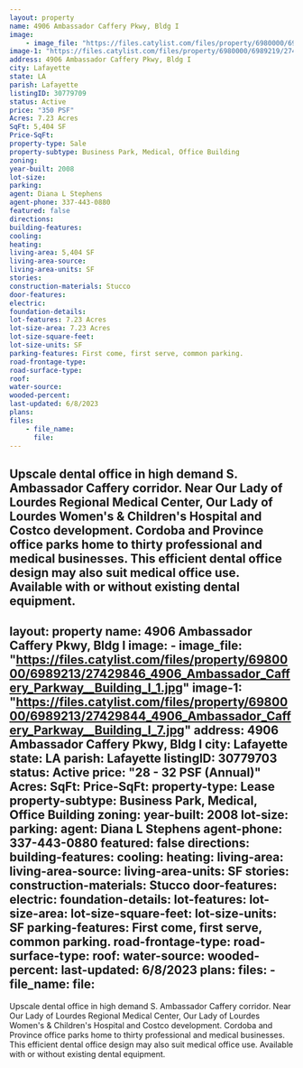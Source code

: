 ```yaml
---
layout: property
name: 4906 Ambassador Caffery Pkwy, Bldg I
image:
    - image_file: "https://files.catylist.com/files/property/6980000/6989219/27429864_4906_Ambassador_Caffery_Parkway__Building_I_1.jpg"
image-1: "https://files.catylist.com/files/property/6980000/6989219/27429863_4906_Ambassador_Caffery_Parkway__Building_I_7.jpg"
address: 4906 Ambassador Caffery Pkwy, Bldg I
city: Lafayette
state: LA
parish: Lafayette
listingID: 30779709
status: Active
price: "350 PSF"
Acres: 7.23 Acres
SqFt: 5,404 SF
Price-SqFt:
property-type: Sale
property-subtype: Business Park, Medical, Office Building
zoning:
year-built: 2008
lot-size:
parking:
agent: Diana L Stephens
agent-phone: 337-443-0880
featured: false
directions:
building-features:
cooling:
heating:
living-area: 5,404 SF
living-area-source:
living-area-units: SF
stories:
construction-materials: Stucco
door-features:
electric:
foundation-details:
lot-features: 7.23 Acres
lot-size-area: 7.23 Acres
lot-size-square-feet:
lot-size-units: SF
parking-features: First come, first serve, common parking.
road-frontage-type:
road-surface-type:
roof:
water-source:
wooded-percent:
last-updated: 6/8/2023
plans:
files:
    - file_name:
      file:
---
```

Upscale dental office in high demand S. Ambassador Caffery corridor. Near Our Lady of Lourdes Regional Medical Center, Our Lady of Lourdes Women's &amp; Children's Hospital and Costco development. Cordoba and Province office parks home to thirty professional and medical businesses. This efficient dental office design may also suit medical office use. Available with or without existing dental equipment.
---
layout: property
name: 4906 Ambassador Caffery Pkwy, Bldg I
image:
    - image_file: "https://files.catylist.com/files/property/6980000/6989213/27429846_4906_Ambassador_Caffery_Parkway__Building_I_1.jpg"
image-1: "https://files.catylist.com/files/property/6980000/6989213/27429844_4906_Ambassador_Caffery_Parkway__Building_I_7.jpg"
address: 4906 Ambassador Caffery Pkwy, Bldg I
city: Lafayette
state: LA
parish: Lafayette
listingID: 30779703
status: Active
price: "28 - 32 PSF (Annual)"
Acres:
SqFt:
Price-SqFt:
property-type: Lease
property-subtype: Business Park, Medical, Office Building
zoning:
year-built: 2008
lot-size:
parking:
agent: Diana L Stephens
agent-phone: 337-443-0880
featured: false
directions:
building-features:
cooling:
heating:
living-area:
living-area-source:
living-area-units: SF
stories:
construction-materials: Stucco
door-features:
electric:
foundation-details:
lot-features:
lot-size-area:
lot-size-square-feet:
lot-size-units: SF
parking-features: First come, first serve, common parking.
road-frontage-type:
road-surface-type:
roof:
water-source:
wooded-percent:
last-updated: 6/8/2023
plans:
files:
    - file_name:
      file:
---
Upscale dental office in high demand S. Ambassador Caffery corridor. Near Our Lady of Lourdes Regional Medical Center, Our Lady of Lourdes Women's &amp; Children's Hospital and Costco development. Cordoba and Province office parks home to thirty professional and medical businesses. This efficient dental office design may also suit medical office use. Available with or without existing dental equipment.
